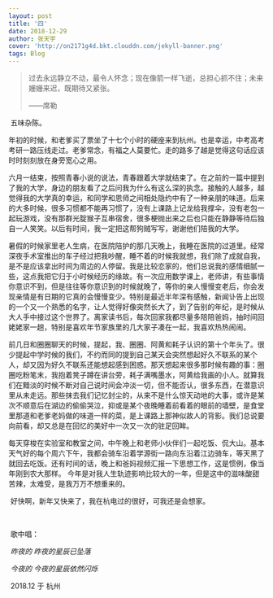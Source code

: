 ```yaml
---
layout: post
title: '四'
date: 2018-12-29
author: 张天宇
cover: 'http://on2171g4d.bkt.clouddn.com/jekyll-banner.png'
tags: Blog
---
```

> 过去永远静立不动，最令人怀念；现在像箭一样飞逝，总担心抓不住；未来姗姗来迟，既期待又紧张。
>
> ——席勒 

​	五味杂陈。 

​	年初的时候，和老爹买了票坐了十七个小时的硬座来到杭州。也是幸运，中考高考考研一路压线走过。老爹常念，有福之人莫要忙。走的路多了越是觉得这句话应该时时刻刻放在身旁宽心之用。 

​	六月一结束，按照青春小说的说法，青春跟着大学就结束了。在之前的一篇中提到了我的大学，身边的朋友看了之后问我为什么有这么深的执念。接触的人越多，越觉得我的大学真的幸运，和同学和恩师之间相处隐约中有了一种亲朋的味道。后来的大多时候，很多习惯都不能再习惯了，没有上课路上记龙给我撑伞，没有老包一起玩游戏，没有那群光腚猴子互串宿舍，很多梗抛出来之后也只能在静静等待后独自一人笑笑。以后有时间，我一定把这帮狗贼写写，谢谢他们陪我的大学。 

​	暑假的时候家里老人生病，在医院陪护的那几天晚上，我睡在医院的过道里。经常深夜手术室推出的车子经过把我吵醒，睡不着的时候我就想，我们除了成就自我，是不是应该拿出时间为周边的人停留。我是比较恋家的，他们总说我的感情细腻一些，这点我把它归于小时候经历的缘故。有一次应用数学课上，老师讲，有些事情你意识不到，但是往往等你意识到的时候就晚了，等你的亲人慢慢变老后，你会发现亲情是有日期的它真的会慢慢变少。特别是最近半年深有感触，新闻讣告上出现的一个又一个熟悉的名字，让人觉得好像突然长大了，到了告别的年纪，是时候从大人手中接过这个世界了。离家读书后，每次回家我都尽量多陪陪爸妈，抽时间回姥姥家一趟，特别是喜欢年节家族里的几大家子凑在一起，我喜欢热热闹闹。 

​	前几日和圈圈聊天的时候，提起，我、圈圈、阿黄和耗子认识的第十个年头了。很少提起中学时候的我们，不约而同的提到自己某天会突然想起好久不联系的某个人，却又因为好久不联系还能想起感到困惑。那天想起来很多那时候有趣的事：圈圈吃粉笔末，我抱着凳子蹲在讲台旁，耗子满嘴墨水，阿黄给我画的小人。就算我们在黯淡的时候不断对自己说时间会冲淡一切，但不能否认，很多东西，在潜意识里从未走远。那些抹去我们记忆封尘的，从来不是什么惊天动地的大事，或许是某次不顺意后在湖边的偷偷哭泣，抑或是某个夜晚睡着前看着的眼前的墙壁，是食堂里那道和老爹老妈做的味道一样的菜，是上课路上那神似故人的背影。我们总说要向前看，却又总是在回忆的美好中一次又一次的驻足回眸。 

​	每天穿梭在实验室和教室之间，中午晚上和老师小伙伴们一起吃饭、侃大山。基本天气好的每个周六下午，我都会骑车沿着学源街一路向东沿着江边骑车，等天黑了就回去吃饭。还有时间的话，晚上和爸妈视频汇报一下思想工作，这是惯例，像当年刚到农大那样。 今年是对我人生轨迹影响比较大的一年，但是这中的滋味酸甜苦辣，太难受，是我万万不想重来的。

​	好快啊，新年又快来了，我在杭电过的很好，可我还是会想家。 

​	

​	歌中唱： 

​	*昨夜的 昨夜的星辰已坠落* 

​	*今夜的 今夜的星辰依然闪烁*





​	2018.12 于 杭州
